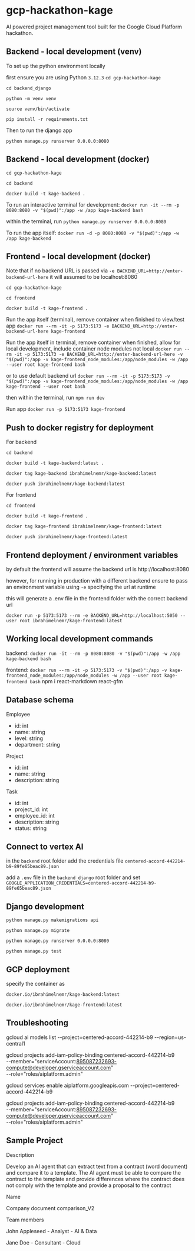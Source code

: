 # gcp-hackathon-kage
AI powered project management tool built for the Google Cloud Platform hackathon.

## Backend - local development (venv)

To set up the python environment locally

first ensure you are using Python `3.12.3`
`cd gcp-hackathon-kage`

`cd backend_django`

`python -m venv venv`

`source venv/bin/activate`

`pip install -r requirements.txt`

Then to run the django app

`python manage.py runserver 0.0.0.0:8080`

## Backend - local development (docker)

`cd gcp-hackathon-kage`

`cd backend`

`docker build -t kage-backend .`

To run an interactive terminal for development:
`docker run -it --rm -p 8080:8080 -v "$(pwd)":/app -w /app kage-backend bash`

within the terminal, run `python manage.py runserver 0.0.0.0:8080`

To run the app itself:
`docker run -d -p 8080:8080 -v "$(pwd)":/app -w /app kage-backend`

## Frontend - local development (docker)

Note that if no backend URL is passed via `-e BACKEND_URL=http://enter-backend-url-here` it will assumed to be localhost:8080

`cd gcp-hackathon-kage`

`cd frontend`

`docker build -t kage-frontend .`

Run the app itself (terminal), remove container when finished to view/test app
`docker run --rm -it -p 5173:5173 -e BACKEND_URL=http://enter-backend-url-here kage-frontend`

Run the app itself in terminal, remove container when finished, allow for local development, include container node modules not local
`docker run --rm -it -p 5173:5173 -e BACKEND_URL=http://enter-backend-url-here -v "$(pwd)":/app -v kage-frontend_node_modules:/app/node_modules -w /app --user root kage-frontend bash`

or to use default backend url
`docker run --rm -it -p 5173:5173 -v "$(pwd)":/app -v kage-frontend_node_modules:/app/node_modules -w /app kage-frontend --user root bash`

then within the terminal, run `npm run dev`

Run app
`docker run -p 5173:5173 kage-frontend`

## Push to docker registry for deployment

For backend

`cd backend`

`docker build -t kage-backend:latest .`

`docker tag kage-backend ibrahimelnemr/kage-backend:latest`

`docker push ibrahimelnemr/kage-backend:latest`

For frontend

`cd frontend`

`docker build -t kage-frontend .`

`docker tag kage-frontend ibrahimelnemr/kage-frontend:latest`

`docker push ibrahimelnemr/kage-frontend:latest`

## Frontend deployment / environment variables

by default the frontend will assume the backend url is http://localhost:8080

however, for running in production with a different backend ensure to pass an environment variable using `-e` specifying the url at runtime

this will generate a .env file in the frontend folder with the correct backend url

`docker run -p 5173:5173 --rm -e BACKEND_URL=http://localhost:5050 --user root ibrahimelnemr/kage-frontend:latest`

## Working local development commands


backend: `docker run -it --rm -p 8080:8080 -v "$(pwd)":/app -w /app kage-backend bash`

frontend: `docker run --rm -it -p 5173:5173 -v "$(pwd)":/app -v kage-frontend_node_modules:/app/node_modules -w /app --user root kage-frontend bash`
npm i react-markdown react-gfm

## Database schema

Employee
- id: int
- name: string
- level: string
- department: string

Project
- id: int
- name: string
- description: string

Task
- id: int
- project_id: int
- employee_id: int
- description: string
- status: string



## Connect to vertex AI

in the `backend` root folder add the credentials file `centered-accord-442214-b9-89fe65beac89.json`

add a `.env` file in the `backend_django` root folder and set
`GOOGLE_APPLICATION_CREDENTIALS=centered-accord-442214-b9-89fe65beac89.json`

## Django development

`python manage.py makemigrations api`

`python manage.py migrate`

`python manage.py runserver 0.0.0.0:8080`

`python manage.py test`

## GCP deployment

specify the container as

`docker.io/ibrahimelnemr/kage-backend:latest`

`docker.io/ibrahimelnemr/kage-frontend:latest`

## Troubleshooting

gcloud ai models list --project=centered-accord-442214-b9 --region=us-central1 

gcloud projects add-iam-policy-binding centered-accord-442214-b9 \
  --member="serviceAccount:895087232693-compute@developer.gserviceaccount.com" \
  --role="roles/aiplatform.admin"

gcloud services enable aiplatform.googleapis.com --project=centered-accord-442214-b9

gcloud projects add-iam-policy-binding centered-accord-442214-b9 \
  --member="serviceAccount:895087232693-compute@developer.gserviceaccount.com" \
  --role="roles/aiplatform.admin"

  ## Sample Project

  Description

  Develop an AI agent that can extract text from a contract (word document) and compare it to a template. The AI agent must be able to compare the contract to the template and provide differences where the contract does not comply with the template and provide a proposal to the contract


  Name

  Company document comparison_V2


Team members

John Appleseed - Analyst - AI & Data

Jane Doe - Consultant - Cloud